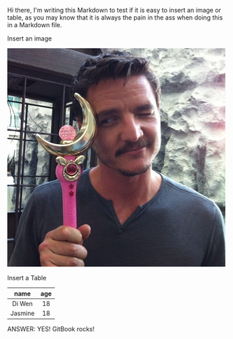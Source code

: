 Hi there, I'm writing this Markdown to test if it is easy to insert an image or table, as you may know that it is always the pain in the ass when doing this in a Markdown file.



Insert an image

![](/assets/p2192815622.jpg)

Insert a Table

| name | age |
| :---: | :---: |
| Di Wen | 18 |
| Jasmine | 18 |



ANSWER: YES! GitBook rocks!

